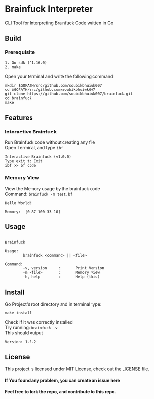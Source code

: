 # Brainfuck Interpreter
CLI Tool for Interpreting Brainfuck Code written in Go<br>
## Build
### Prerequisite
```
1. Go sdk (^1.16.0)
2. make
```
Open your terminal and write the following command
```
mkdir $GOPATH/src/github.com/soubikbhuiwk007
cd $GOPATH/src/github.com/soubikbhuiwk007
git clone https://github.com/soubikbhuiwk007/brainfuck.git
cd brainfuck
make
```
## Features
### Interactive Brainfuck
Run Brainfuck code without creating any file<br>
Open Terminal, and type `ibf`
```
Interactive Brainfuck (v1.0.0)
Type exit to Exit
ibf >> bf code
```
### Memory View
View the Memory usage by the brainfuck code<br>
Command: ```brainfuck -m test.bf```
```
Hello World!

Memory:  [0 87 100 33 10]
```
## Usage
```

Brainfuck

Usage:
        brainfuck <command> || <file>

Command:
        -v, version     :       Print Version
        -m <file>       :       Memory view
        -h, help        :       Help (this)

```
## Install
Go Project's root directory and in terminal type:
```
make install
```
Check if it was correctly installed<br>
Try running: ```brainfuck -v```<br>
This should output<br>
```
Version: 1.0.2
```
## License

This project is licensed under MIT License, check out the [LICENSE](./LICENSE) file.

#### If You found any problem, you can create an issue here
#### Feel free to fork the repo, and contribute to this repo.
